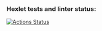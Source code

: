 ### Hexlet tests and linter status:
[![Actions Status](https://github.com/IcePenguinDiscoPanda/data-analytics-project-96/workflows/hexlet-check/badge.svg)](https://github.com/IcePenguinDiscoPanda/data-analytics-project-96/actions)